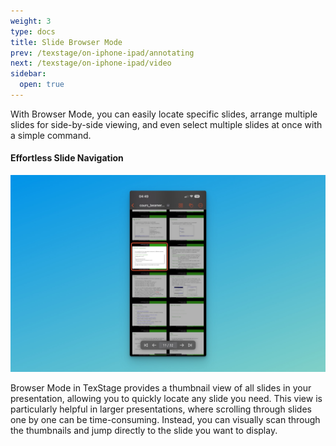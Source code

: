 ```yaml
---
weight: 3
type: docs
title: Slide Browser Mode
prev: /texstage/on-iphone-ipad/annotating
next: /texstage/on-iphone-ipad/video
sidebar:
  open: true
---
```


With Browser Mode, you can easily locate specific slides, arrange multiple slides for side-by-side viewing, and even select multiple slides at once with a simple command.

#### Effortless Slide Navigation

![Slide Browser - TexStage for iOS](ios-browser.jpg)

Browser Mode in TexStage provides a thumbnail view of all slides in your presentation, allowing you to quickly locate any slide you need. This view is particularly helpful in larger presentations, where scrolling through slides one by one can be time-consuming. Instead, you can visually scan through the thumbnails and jump directly to the slide you want to display. 
